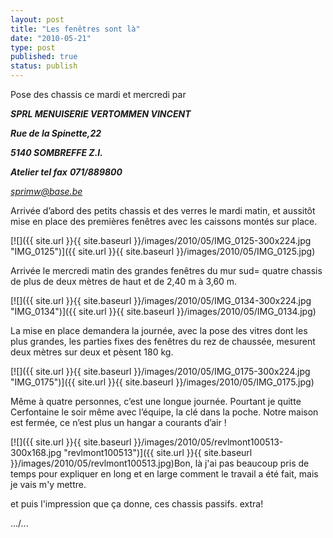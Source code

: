 ```yaml
---
layout: post
title: "Les fenêtres sont là"
date: "2010-05-21"
type: post
published: true
status: publish
---
```


Pose des chassis ce mardi et mercredi par

**_SPRL MENUISERIE **_VERTOMMEN VINCENT_**_**

**_Rue de la Spinette,22_**

**_5140 SOMBREFFE Z.I._**

**_Atelier tel fax_** _**071/889800**_

_[sprimw@base.be](mailto:sprimw@base.be)_

Arrivée d’abord des petits chassis et des verres le mardi matin, et aussitôt mise en place des premières fenêtres avec les caissons montés sur place.

[![]({{ site.url }}{{ site.baseurl }}/images/2010/05/IMG_0125-300x224.jpg "IMG_0125")]({{ site.url }}{{ site.baseurl }}/images/2010/05/IMG_0125.jpg)

Arrivée le mercredi matin des grandes fenêtres du mur sud= quatre chassis de plus de deux mètres de haut et de 2,40 m à 3,60 m.

[![]({{ site.url }}{{ site.baseurl }}/images/2010/05/IMG_0134-300x224.jpg "IMG_0134")]({{ site.url }}{{ site.baseurl }}/images/2010/05/IMG_0134.jpg)

La mise en place demandera la journée, avec la pose des vitres dont les plus grandes, les parties fixes des fenêtres du rez de chaussée, mesurent deux mètres sur deux et pèsent 180 kg.

[![]({{ site.url }}{{ site.baseurl }}/images/2010/05/IMG_0175-300x224.jpg "IMG_0175")]({{ site.url }}{{ site.baseurl }}/images/2010/05/IMG_0175.jpg)

Même à quatre personnes, c’est une longue journée. Pourtant je quitte Cerfontaine le soir même avec l’équipe, la clé dans la poche. Notre maison est fermée, ce n’est plus un hangar a courants d’air !

[![]({{ site.url }}{{ site.baseurl }}/images/2010/05/revlmont100513-300x168.jpg "revlmont100513")]({{ site.url }}{{ site.baseurl }}/images/2010/05/revlmont100513.jpg)Bon, là j'ai pas beaucoup pris de temps pour expliquer en long et en large comment le travail a été fait, mais je vais m'y mettre.

et puis l'impression que ça donne, ces chassis passifs. extra!

.../...
